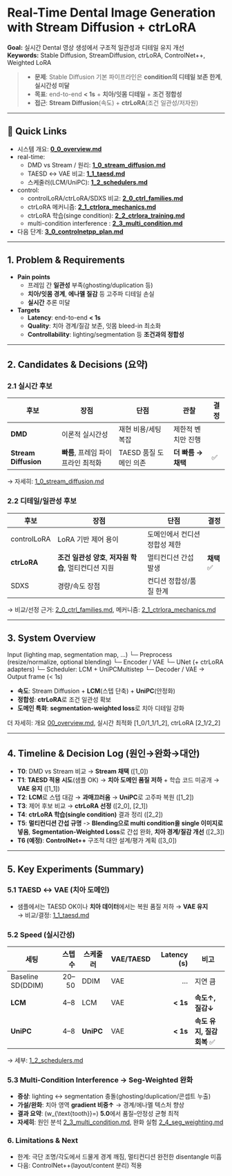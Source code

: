# Real-Time Dental Image Generation with Stream Diffusion + ctrLoRA
**Goal:** 실시간 Dental 영상 생성에서 구조적 일관성과 디테일 유지 개선  
**Keywords:** Stable Diffusion, StreamDiffusion, ctrLoRA, ControlNet++, Weighted LoRA

> - **문제**: Stable Diffusion 기본 파이프라인은 **condition의 디테일 보존 한계**, **실시간성 미달**
> - **목표**: end-to-end **< 1s** + **치아/잇몸 디테일** + **조건 정합성**
> - **접근**: **Stream Diffusion**(속도) + **ctrLoRA**(조건 일관성/저자원)

---

## 🔗 Quick Links
- 시스템 개요: **[0_0_overview.md](0_0_overview.md)**
- real-time:
  - DMD vs Stream / 원리: **[1_0_stream_diffusion.md](1_0_stream_diffusion.md)**
  - TAESD ↔ VAE 비교: **[1_1_taesd.md](1_1_taesd.md)**
  - 스케줄러(LCM/UniPC): **[1_2_schedulers.md](1_2_schedulers.md)**
- control:
  - controlLoRA/ctrLoRA/SDXS 비교: **[2_0_ctrl_families.md](2_0_ctrl_families.md)**
  - ctrLoRA 메커니즘: **[2_1_ctrlora_mechanics.md](2_1_ctrlora_mechanics.md)**
  - ctrLoRA 학습(singe condition): **[2_2_ctrlora_training.md](2_2_ctrlora_training.md)**
  - multi-condition interference : **[2_3_multi_condition.md](2_3_multi_condition.md)**
- 다음 단계: **[3_0_controlnetpp_plan.md](3_0_controlnetpp_plan.md)**

---

## 1. Problem & Requirements
- **Pain points**
  - 프레임 간 **일관성** 부족(ghosting/duplication 등)
  - **치아/잇몸 경계**, **에나멜 질감** 등 고주파 디테일 손실
  - **실시간** 추론 미달
- **Targets**
  - **Latency**: end-to-end **< 1s**
  - **Quality**: 치아 경계/질감 보존, 잇몸 bleed-in 최소화
  - **Controllability**: lighting/segmentation 등 **조건과의 정합성**
 
---

## 2. Candidates & Decisions (요약)

### 2.1 실시간 후보
| 후보 | 장점 | 단점 | 관찰 | 결정 |
|---|---|---|---|---|
| **DMD** | 이론적 실시간성 | 재현 비용/세팅 복잡 | 제한적 벤치만 진행 |  |
| **Stream Diffusion** | **빠름**, 프레임 파이프라인 최적화 | TAESD 품질 도메인 의존 | **더 빠름 → 채택** | ✅ |
→ 자세히: [1_0_stream_diffusion.md](1_0_stream_diffusion.md)

### 2.2 디테일/일관성 후보
| 후보 | 장점 | 단점 | 결정 |
|---|---|---|---|
| controlLoRA | LoRA 기반 제어 용이 | 도메인에서 컨디션 정합성 제한 |  |
| **ctrLoRA** | **조건 일관성 양호**, **저자원 학습**, 멀티컨디션 지원 | 멀티컨디션 간섭 발생 | **채택** ✅ |
| SDXS | 경량/속도 장점 | 컨디션 정합성/품질 한계 |  |
→ 비교/선정 근거: [2_0_ctrl_families.md](2_0_ctrl_families.md), 메커니즘: [2_1_ctrlora_mechanics.md](2_1_ctrlora_mechanics.md)


---

## 3. System Overview


Input (lighting map, segmentation map, ...)
└─ Preprocess (resize/normalize, optional blending)
└─ Encoder / VAE
└─ UNet (+ ctrLoRA adapters)
└─ Scheduler: LCM + UniPCMultistep
└─ Decoder / VAE → Output frame (< 1s)

- **속도**: Stream Diffusion + **LCM**(스텝 단축) + **UniPC**(안정화)
- **정합성**: **ctrLoRA**로 조건 일관성 확보
- **도메인 특화**: **segmentation-weighted loss**로 치아 디테일 강화

더 자세히: 개요 [00_overview.md](0_0_overview.md), 실시간 최적화 [1_0/1_1/1_2], ctrLoRA [2_1/2_2]

---

## 4. Timeline & Decision Log (원인→완화→대안)

- **T0**: DMD vs Stream 비교 → **Stream 채택** ([1_0])  
- **T1**: **TAESD 적용 시도**(샘플 OK) → **치아 도메인 품질 저하** + 학습 코드 미공개 → **VAE 유지** ([1_1])  
- **T2**: **LCM**로 스텝 대감 → **과매끄러움** → **UniPC**로 고주파 복원 ([1_2])  
- **T3**: 제어 후보 비교 → **ctrLoRA 선정** ([2_0], [2_1])  
- **T4**: **ctrLoRA 학습(single condition)** 결과 정리 ([2_2])  
- **T5**: **멀티컨디션 간섭 규명** -> **Blending으로 multi condition을 single 이미지로 넣음**, **Segmentation-Weighted Loss**로 간섭 완화, **치아 경계/질감 개선** ([2_3])
- **T6 (예정)**: **ControlNet++** 구조적 대안 설계/평가 계획 ([3_0])


---

## 5. Key Experiments (Summary)

### 5.1 TAESD ↔ VAE (치아 도메인)
- 샘플에서는 TAESD OK이나 **치아 데이터**에서는 복원 품질 저하 → **VAE 유지**  
→ 비교/결정: [1_1_taesd.md](1_1_taesd.md)

### 5.2 Speed (실시간성)
| 세팅 | 스텝 수 | 스케줄러 | VAE/TAESD | Latency (s) | 비고 |
|---|---:|---|---|---:|---|
| Baseline SD(DDIM) | 20–50 | DDIM | VAE | … | 지연 큼 |
| **LCM** | 4–8 | LCM | VAE | **< 1s** | **속도↑, 질감↓** |
| **UniPC** | 4–8 | **UniPC** | VAE | **< 1s** | **속도 유지, 질감 회복** ✅ |
→ 세부: [1_2_schedulers.md](1_2_schedulers.md)

### 5.3 Multi-Condition Interference → Seg-Weighted 완화
- **증상**: lighting ↔ segmentation 충돌(ghosting/duplication/콘셉트 누출)  
- **가설/완화**: 치아 영역 **gradient 비중↑** → 경계/에나멜 텍스처 향상  
- **결과 요약**: \(w_{\text{tooth}}=\) **5.0**에서 품질–안정성 균형 최적  
- **자세히**: 원인 분석 [2_3_multi_condition.md](2_3_multi_condition.md), 완화 실험 [2_4_seg_weighting.md](2_4_seg_weighting.md)


### 6. Limitations & Next

- 한계: 극단 조명/각도에서 드물게 경계 깨짐, 멀티컨디션 완전한 disentangle 미흡
- 다음: ControlNet++(layout/content 분리) 적용














